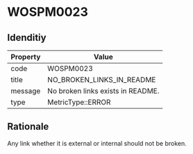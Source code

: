 # WOSPM0023

## Idenditiy

| Property        | Value           |
| ------------- |-------------|
| code      | WOSPM0023 |
| title      | NO_BROKEN_LINKS_IN_README      |
| message | No broken links exists in README.     |
| type | MetricType::ERROR      |

## Rationale

Any link whether it is external or internal should not be broken.
